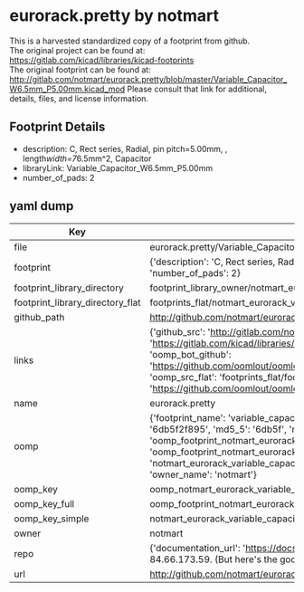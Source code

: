 # eurorack.pretty by notmart  
This is a harvested standardized copy of a footprint from github.  
The original project can be found at:  
https://gitlab.com/kicad/libraries/kicad-footprints  
The original footprint can be found at:
http://gitlab.com/notmart/eurorack.pretty/blob/master/Variable_Capacitor_W6.5mm_P5.00mm.kicad_mod
Please consult that link for additional, details, files, and license information.  
## Footprint Details
* description: C, Rect series, Radial, pin pitch=5.00mm, , length*width=7*6.5mm^2, Capacitor  
* libraryLink: Variable_Capacitor_W6.5mm_P5.00mm  
* number_of_pads: 2  
## yaml dump  
| Key | Value |  
| --- | --- |  
| file | eurorack.pretty/Variable_Capacitor_W6.5mm_P5.00mm.kicad_mod |  
| footprint | {'description': 'C, Rect series, Radial, pin pitch=5.00mm, , length*width=7*6.5mm^2, Capacitor', 'libraryLink': 'Variable_Capacitor_W6.5mm_P5.00mm', 'number_of_pads': 2} |  
| footprint_library_directory | footprint_library_owner/notmart_eurorack.pretty |  
| footprint_library_directory_flat | footprints_flat/notmart_eurorack_variable_capacitor_w6_5mm_p5_00mm/working |  
| github_path | http://github.com/notmart/eurorack.pretty/blob/master/Variable_Capacitor_W6.5mm_P5.00mm.kicad_mod |  
| links | {'github_src': 'http://gitlab.com/notmart/eurorack.pretty/blob/master/Variable_Capacitor_W6.5mm_P5.00mm.kicad_mod', 'github_src_repo': 'https://gitlab.com/kicad/libraries/kicad-footprints', 'oomp_bot': 'footprints/notmart_eurorack_variable_capacitor_w6_5mm_p5_00mm/working', 'oomp_bot_github': 'https://github.com/oomlout/oomlout_oomp_footprint_bot/tree/main/footprints/notmart_eurorack_variable_capacitor_w6_5mm_p5_00mm/working', 'oomp_src_flat': 'footprints_flat/footprints_flat/notmart_eurorack_variable_capacitor_w6_5mm_p5_00mm/working', 'oomp_src_flat_github': 'https://github.com/oomlout/oomlout_oomp_footprint_src/tree/main/footprints_flat/notmart_eurorack_variable_capacitor_w6_5mm_p5_00mm/working'} |  
| name | eurorack.pretty |  
| oomp | {'footprint_name': 'variable_capacitor_w6_5mm_p5_00mm', 'library_name': 'eurorack', 'md5': '6db5f2f895588625c8816b34778185eb', 'md5_10': '6db5f2f895', 'md5_5': '6db5f', 'md5_6': '6db5f2', 'oomp_key': 'oomp_notmart_eurorack_variable_capacitor_w6_5mm_p5_00mm', 'oomp_key_extra': 'oomp_footprint_notmart_eurorack_variable_capacitor_w6_5mm_p5_00mm', 'oomp_key_full': 'oomp_footprint_notmart_eurorack_variable_capacitor_w6_5mm_p5_00mm_6db5f2', 'oomp_key_simple': 'notmart_eurorack_variable_capacitor_w6_5mm_p5_00mm', 'original_filename': 'eurorack.pretty/Variable_Capacitor_W6.5mm_P5.00mm.kicad_mod', 'owner_name': 'notmart'} |  
| oomp_key | oomp_notmart_eurorack_variable_capacitor_w6_5mm_p5_00mm |  
| oomp_key_full | oomp_footprint_notmart_eurorack_variable_capacitor_w6_5mm_p5_00mm |  
| oomp_key_simple | notmart_eurorack_variable_capacitor_w6_5mm_p5_00mm |  
| owner | notmart |  
| repo | {'documentation_url': 'https://docs.github.com/rest/overview/resources-in-the-rest-api#rate-limiting', 'message': "API rate limit exceeded for 84.66.173.59. (But here's the good news: Authenticated requests get a higher rate limit. Check out the documentation for more details.)"} |  
| url | http://github.com/notmart/eurorack.pretty |  

